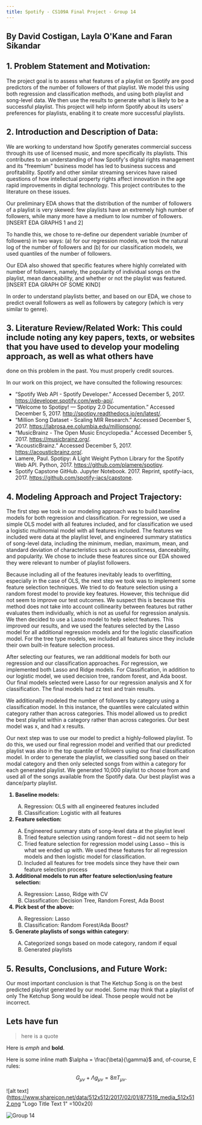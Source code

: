 ```yaml
---
title: Spotify - CS109A Final Project - Group 14
---
```


## By David Costigan, Layla O'Kane and Faran Sikandar

## 1. Problem Statement and Motivation:

The project goal is to assess what features of a playlist on Spotify are good predictors of the number of followers of that playlist. We model this using both regression and classification methods, and using both playlist and song-level data. We then use the results to generate what is likely to be a successful playlist. This project will help inform Spotify about its users’ preferences for playlists, enabling it to create more successful playlists.


## 2. Introduction and Description of Data:

We are working to understand how Spotify generates commercial success through its use of licensed music, and more specifically its playlists. This contributes to an understanding of how Spotify's digital rights management and its "freemium" business model has led to business success and profitability. Spotify and other similar streaming services have raised questions of how intellectual property rights affect innovation in the age rapid improvements in digital technology. This project contributes to the literature on these issues.

Our preliminary EDA shows that the distribution of the number of followers of a playlist is very skewed: few playlists have an extremely high number of followers, while many more have a medium to low number of followers. [INSERT EDA GRAPHS 1 and 2]

To handle this, we chose to re-define our dependent variable (number of followers) in two ways: (a) for our regression models, we took the natural log of the number of followers and (b) for our classification models, we used quantiles of the number of followers. 

Our EDA also showed that specific features where highly correlated with number of followers, namely, the popularity of individual songs on the playlist, mean danceability, and whether or not the playlist was featured. [INSERT EDA GRAPH OF SOME KIND]

In order to understand playlists better, and based on our EDA, we chose to predict overall followers as well as followers by category (which is very similar to genre).

## 3. Literature Review/Related Work: This could include noting any key papers, texts, or websites that you have used to develop your modeling approach, as well as what others have
done on this problem in the past. You must properly credit sources.

In our work on this project, we have consulted the following resources:

- “Spotify Web API - Spotify Developer.” Accessed December 5, 2017. https://developer.spotify.com/web-api/.
- “Welcome to Spotipy! — Spotipy 2.0 Documentation.” Accessed December 5, 2017. http://spotipy.readthedocs.io/en/latest/.
- “Million Song Dataset - Scaling MIR Research.” Accessed December 5, 2017. https://labrosa.ee.columbia.edu/millionsong/.
- “MusicBrainz - The Open Music Encyclopedia.” Accessed December 5, 2017. https://musicbrainz.org/.
- “AcousticBrainz.” Accessed December 5, 2017. https://acousticbrainz.org/.
- Lamere, Paul. Spotipy: A Light Weight Python Library for the Spotify Web API. Python, 2017. https://github.com/plamere/spotipy.
- Spotify Capstone GitHub. Jupyter Notebook. 2017. Reprint, spotify-iacs, 2017. https://github.com/spotify-iacs/capstone.

## 4. Modeling Approach and Project Trajectory: 

The first step we took in our modeling approach was to build baseline models for both regression and classification. For regression, we used a simple OLS model with all features included, and for classification we used a logistic multinomial model with all features included. The features we included were data at the playlist level, and engineered summary statistics of song-level data, including the minimum, median, maximum, mean, and standard deviation of characteristics such as accousticness, danceability, and popularity. We chose to include these features since our EDA showed they were relevant to number of playlist followers.

Because including all of the features inevitably leads to overfitting, especially in the case of OLS, the next step we took was to implement some feature selection techniques. We tried to do feature selection using a random forest model to provide key features. However, this technique did not seem to improve our test outcomes. We suspect this is because this method does not take into account collinearity between features but rather evaluates them individually, which is not as useful for regression analysis. We then decided to use a Lasso model to help select features. This improved our results, and we used the features selected by the Lasso model for all additional regression models and for the logistic classification model. For the tree type models, we included all features since they include their own built-in feature selection process.

After selecting our features, we ran additional models for both our regression and our classification approaches. For regression, we implemented both Lasso and Ridge models. For Classification, in addition to our logistic model, we used decision tree, random forest, and Ada boost. Our final models selected were Lasso for our regression analysis and X for classification. The final models had zz test and train results. 

We additionally modeled the number of followers by category using a classification model. In this instance, the quantiles were calculated within category rather than across categories. This model allowed us to predict the best playlist within a category rather than across categories. Our best model was x, and had x results.

Our next step was to use our model to predict a highly-followed playlist. To do this, we used our final regression model and verified that our predicted playlist was also in the top quantile of followers using our final classification model. In order to generate the playlist, we classified song based on their modal category and then only selected songs from within a category for each generated playlist. We generated 10,000 playlist to choose from and used all of the songs available from the Spotify data. Our best playlist was a dance/party playlist.

<ol type="1" style="font-weight: bold">
  <li>Baseline models:</li>
    <ol type="A" style="font-weight: normal">
      <li>Regression: OLS with all engineered features included</li>
      <li>Classification: Logistic with all features</li>        
    </ol>
  <li>Feature selection: </li>
    <ol type="A" style="font-weight: normal">
      <li>Engineered summary stats of song-level data at the playlist level</li>
      <li>Tried feature selection using random forest – did not seem to help</li>
      <li>Tried feature selection for regression model using Lasso – this is what we ended up with. We used these features for all regression models and then logistic model for classification.</li>
      <li>Included all features for tree models since they have their own feature selection process</li>
    </ol>
  <li>Additional models to run after feature selection/using feature selection:</li>
    <ol type="A" style="font-weight: normal">
      <li>Regression: Lasso, Ridge with CV</li>
      <li>Classification: Decision Tree, Random Forest, Ada Boost</li>
    </ol>
  <li>Pick best of the above:</li>
    <ol type="A" style="font-weight: normal">
      <li>Regression: Lasso</li>
      <li>Classification: Random Forest/Ada Boost?</li>
    </ol>
  <li>Generate playlists of songs within category:</li>
  <ol type="A" style="font-weight: normal">
    <li>Categorized songs based on mode category, random if equal</li>
    <li>Generated playlists</li>
  </ol>
</ol>

## 5. Results, Conclusions, and Future Work:

Our most important conclusion is that The Ketchup Song is on the best predicted playlist generated by our model. Some may think that a playlist of only The Ketchup Song would be ideal. Those people would not be incorrect.


## Lets have fun

>here is a quote

Here is *emph* and **bold**.

Here is some inline math $\alpha = \frac{\beta}{\gamma}$ and, of-course, E rules:

$$ G_{\mu\nu} + \Lambda g_{\mu\nu}  = 8 \pi T_{\mu\nu} . $$

![alt text](https://www.shareicon.net/data/512x512/2017/02/01/877519_media_512x512.png "Logo Title Text 1" =100x20)

![Group 14](https://github.com/fsikandar/CS109A_FinalProject_Spotify/blob/master/images/Group14.png?raw=true")
